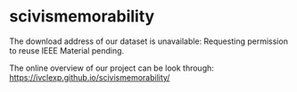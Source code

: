 # scivismemorability
The download address of our dataset is unavailable: Requesting permission to reuse IEEE Material pending.

The online overview of our project can be look through:
https://ivclexp.github.io/scivismemorability/
